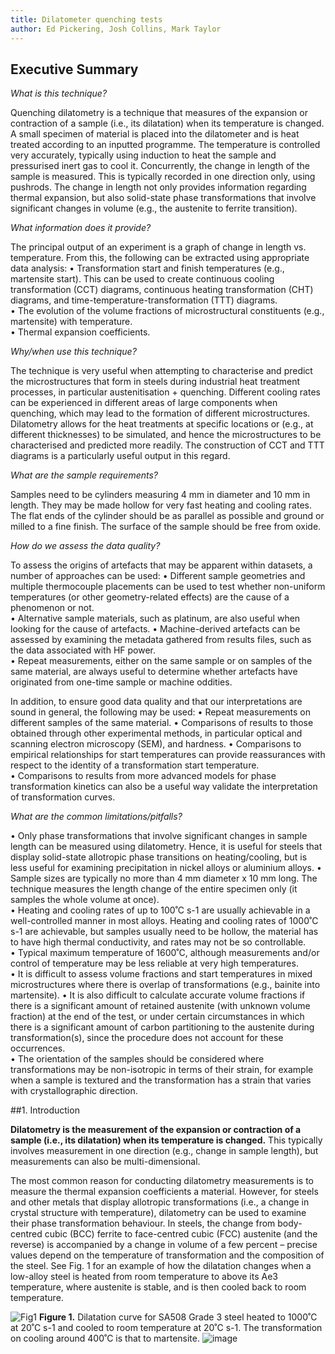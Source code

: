 ```yaml
---
title: Dilatometer quenching tests
author: Ed Pickering, Josh Collins, Mark Taylor
---
```


## Executive Summary

*What is this technique?*

Quenching dilatometry is a technique that measures of the expansion or contraction of a sample (i.e., its dilatation) when its temperature is changed.  A small specimen of material is placed into the dilatometer and is heat treated according to an inputted programme.  The temperature is controlled very accurately, typically using induction to heat the sample and pressurised inert gas to cool it.  Concurrently, the change in length of the sample is measured.  This is typically recorded in one direction only, using pushrods.  The change in length not only provides information regarding thermal expansion, but also solid-state phase transformations that involve significant changes in volume (e.g., the austenite to ferrite transition).  

*What information does it provide?*

The principal output of an experiment is a graph of change in length vs. temperature.  From this, the following can be extracted using appropriate data analysis:
•	Transformation start and finish temperatures (e.g., martensite start).  This can be used to create continuous cooling transformation (CCT) diagrams, continuous heating transformation (CHT) diagrams, and time-temperature-transformation (TTT) diagrams.  
•	The evolution of the volume fractions of microstructural constituents (e.g., martensite) with temperature.  
•	Thermal expansion coefficients.  

*Why/when use this technique?*

The technique is very useful when attempting to characterise and predict the microstructures that form in steels during industrial heat treatment processes, in particular austenitisation + quenching.  Different cooling rates can be experienced in different areas of large components when quenching, which may lead to the formation of different microstructures.  Dilatometry allows for the heat treatments at specific locations or (e.g., at different thicknesses) to be simulated, and hence the microstructures to be characterised and predicted more readily.  The construction of CCT and TTT diagrams is a particularly useful output in this regard.  

*What are the sample requirements?*

Samples need to be cylinders measuring 4 mm in diameter and 10 mm in length.  They may be made hollow for very fast heating and cooling rates.  The flat ends of the cylinder should be as parallel as possible and ground or milled to a fine finish.  The surface of the sample should be free from oxide.  

*How do we assess the data quality?*

To assess the origins of artefacts that may be apparent within datasets, a number of approaches can be used:
•	Different sample geometries and multiple thermocouple placements can be used to test whether non-uniform temperatures (or other geometry-related effects) are the cause of a phenomenon or not.  
•	Alternative sample materials, such as platinum, are also useful when looking for the cause of artefacts. 
•	Machine-derived artefacts can be assessed by examining the metadata gathered from results files, such as the data associated with HF power.  
•	Repeat measurements, either on the same sample or on samples of the same material, are always useful to determine whether artefacts have originated from one-time sample or machine oddities.  

In addition, to ensure good data quality and that our interpretations are sound in general, the following may be used: 
•	Repeat measurements on different samples of the same material.
•	Comparisons of results to those obtained through other experimental methods, in particular optical and scanning electron microscopy (SEM), and hardness.
•	Comparisons to empirical relationships for start temperatures can provide reassurances with respect to the identity of a transformation start temperature.  
•	Comparisons to results from more advanced models for phase transformation kinetics can also be a useful way validate the interpretation of transformation curves. 

*What are the common limitations/pitfalls?*

•	Only phase transformations that involve significant changes in sample length can be measured using dilatometry.  Hence, it is useful for steels that display solid-state allotropic phase transitions on heating/cooling, but is less useful for examining precipitation in nickel alloys or aluminium alloys. 
•	Sample sizes are typically no more than 4 mm diameter x 10 mm long.  The technique measures the length change of the entire specimen only (it samples the whole volume at once).  
•	Heating and cooling rates of up to 100˚C s-1 are usually achievable in a well-controlled manner in most alloys.  Heating and cooling rates of 1000˚C s-1 are achievable, but samples usually need to be hollow, the material has to have high thermal conductivity, and rates may not be so controllable.  
•	Typical maximum temperature of 1600˚C, although measurements and/or control of temperature may be less reliable at very high temperatures.  
•	It is difficult to assess volume fractions and start temperatures in mixed microstructures where there is overlap of transformations (e.g., bainite into martensite). 
•	It is also difficult to calculate accurate volume fractions if there is a significant amount of retained austenite (with unknown volume fraction) at the end of the test, or under certain circumstances in which there is a significant amount of carbon partitioning to the austenite during transformation(s), since the procedure does not account for these occurrences.  
•	The orientation of the samples should be considered where transformations may be non-isotropic in terms of their strain, for example when a sample is textured and the transformation has a strain that varies with crystallographic direction.

##1.	Introduction

**Dilatometry is the measurement of the expansion or contraction of a sample (i.e., its dilatation) when its temperature is changed.** This typically involves measurement in one direction (e.g., change in sample length), but measurements can also be multi-dimensional.  

The most common reason for conducting dilatometry measurements is to measure the thermal expansion coefficients a material. However, for steels and other metals that display allotropic transformations (i.e., a change in crystal structure with temperature), dilatometry can be used to examine their phase transformation behaviour.  In steels, the change from body-centred cubic (BCC) ferrite to face-centred cubic (FCC) austenite (and the reverse) is accompanied by a change in volume of a few percent – precise values depend on the temperature of transformation and the composition of the steel.  See Fig. 1 for an example of how the dilatation changes when a low-alloy steel is heated from room temperature to above its Ae3 temperature, where austenite is stable, and is then cooled back to room temperature.  

![Fig1](/wiki/assets/images/posts/Quenching_Dil_Fig1.png)
**Figure 1.**  Dilatation curve for SA508 Grade 3 steel heated to 1000˚C at 20˚C s-1 and cooled to room temperature at 20˚C s-1.  The transformation on cooling around 400˚C is that to martensite.  ![image](https://user-images.githubusercontent.com/26139658/113914295-4e27ee00-97d5-11eb-8fc7-81bdb5050ed3.png)


